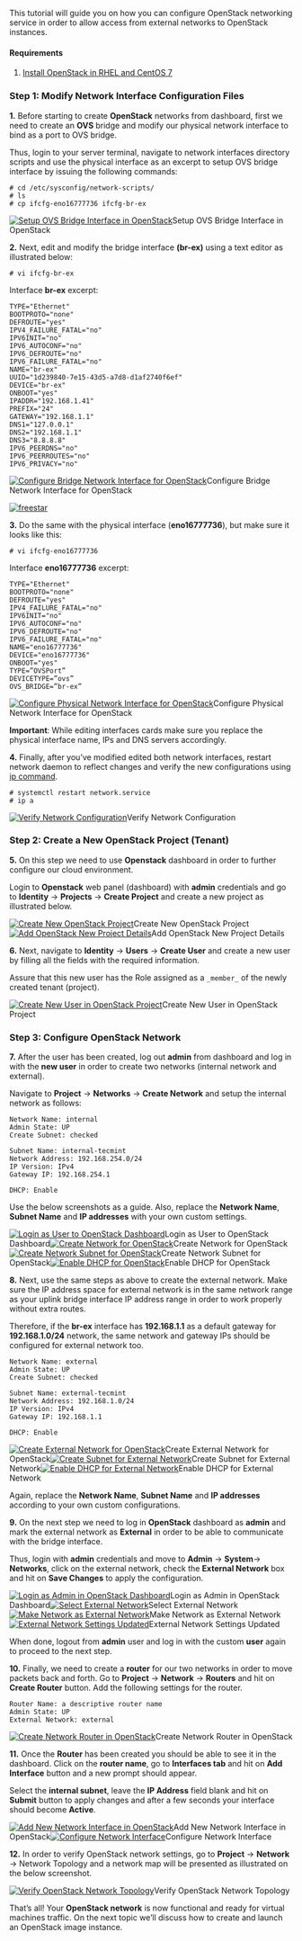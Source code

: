This tutorial will guide you on how you can configure OpenStack networking service in order to allow access from external networks to OpenStack instances.

#### Requirements

1. [Install OpenStack in RHEL and CentOS 7](https://www.tecmint.com/openstack-installation-guide-rhel-centos/)

### Step 1: Modify Network Interface Configuration Files

**1.** Before starting to create **OpenStack** networks from dashboard, first we need to create an **OVS** bridge and modify our physical network interface to bind as a port to OVS bridge.

Thus, login to your server terminal, navigate to network interfaces directory scripts and use the physical interface as an excerpt to setup OVS bridge interface by issuing the following commands:

    # cd /etc/sysconfig/network-scripts/
    # ls  
    # cp ifcfg-eno16777736 ifcfg-br-ex

[![Setup OVS Bridge Interface in OpenStack](resources/9463A8A4C9D5210070FF5B09895AC8B3.jpg)](https://www.tecmint.com/wp-content/uploads/2016/04/Setup-OVS-Bridge-Interface-in-OpenStack.jpg)Setup OVS Bridge Interface in OpenStack

**2.** Next, edit and modify the bridge interface **(br-ex)** using a text editor as illustrated below:

    # vi ifcfg-br-ex

Interface **br-ex** excerpt:

    TYPE="Ethernet"
    BOOTPROTO="none"
    DEFROUTE="yes"
    IPV4_FAILURE_FATAL="no"
    IPV6INIT="no"
    IPV6_AUTOCONF="no"
    IPV6_DEFROUTE="no"
    IPV6_FAILURE_FATAL="no"
    NAME="br-ex"
    UUID="1d239840-7e15-43d5-a7d8-d1af2740f6ef"
    DEVICE="br-ex"
    ONBOOT="yes"
    IPADDR="192.168.1.41"
    PREFIX="24"
    GATEWAY="192.168.1.1"
    DNS1="127.0.0.1"
    DNS2="192.168.1.1"
    DNS3="8.8.8.8"
    IPV6_PEERDNS="no"
    IPV6_PEERROUTES="no"
    IPV6_PRIVACY="no"

[![Configure Bridge Network Interface for OpenStack](resources/21FFE542BB2FAD36D9640B4AB8AB846C.jpg)](https://www.tecmint.com/wp-content/uploads/2016/04/Configure-Bridge-Network-Interface-for-OpenStack.jpg)Configure Bridge Network Interface for OpenStack

[![freestar](resources/326D6CBD977657E1205BD616D1F2FACA.svg)](https://freestar.com/?utm_medium=ad_container&utm_source=branding&utm_name=tecmint_incontent)

**3.** Do the same with the physical interface (**eno16777736**), but make sure it looks like this:

    # vi ifcfg-eno16777736

Interface **eno16777736** excerpt:

    TYPE="Ethernet"
    BOOTPROTO="none"
    DEFROUTE="yes"
    IPV4_FAILURE_FATAL="no"
    IPV6INIT="no"
    IPV6_AUTOCONF="no"
    IPV6_DEFROUTE="no"
    IPV6_FAILURE_FATAL="no"
    NAME="eno16777736"
    DEVICE="eno16777736"
    ONBOOT="yes"
    TYPE=”OVSPort”
    DEVICETYPE=”ovs”
    OVS_BRIDGE=”br-ex”

[![Configure Physical Network Interface for OpenStack](resources/5A0C596E45D4A37D48C942087BA6FE03.jpg)](https://www.tecmint.com/wp-content/uploads/2016/04/Configure-Physical-Network-Interface-for-OpenStack.jpg)Configure Physical Network Interface for OpenStack

**Important**: While editing interfaces cards make sure you replace the physical interface name, IPs and DNS servers accordingly.

**4.** Finally, after you’ve modified edited both network interfaces, restart network daemon to reflect changes and verify the new configurations using [ip command](https://www.tecmint.com/ip-command-examples/).

    # systemctl restart network.service
    # ip a

[![Verify Network Configuration](resources/A90F2EE391872B4EEDC2E8A519B7CC39.jpg)](https://www.tecmint.com/wp-content/uploads/2016/04/Verify-Network-Configuration.jpg)Verify Network Configuration

### Step 2: Create a New OpenStack Project (Tenant)

**5.** On this step we need to use **Openstack** dashboard in order to further configure our cloud environment.

Login to **Openstack** web panel (dashboard) with **admin** credentials and go to **Identity** -\> **Projects** -\> **Create Project** and create a new project as illustrated below.

[![Create New OpenStack Project](resources/F5B40AA4E57BFA5B9742EF5D727D9526.png)](https://www.tecmint.com/wp-content/uploads/2016/04/Create-New-OpenStack-Project.png)Create New OpenStack Project[![Add OpenStack New Project Details](resources/03E7C1A1C14D1265FDDC899F49222BD6.png)](https://www.tecmint.com/wp-content/uploads/2016/04/Add-OpenStack-New-Project-Details.png)Add OpenStack New Project Details

**6.** Next, navigate to **Identity** -\> **Users** -\> **Create User** and create a new user by filling all the fields with the required information.

Assure that this new user has the Role assigned as a `_member_` of the newly created tenant (project).

[![Create New User in OpenStack Project](resources/A6F44E4AA807944A5CD0FA6F84E588FD.png)](https://www.tecmint.com/wp-content/uploads/2016/04/Create-New-User-in-OpenStack-Project.png)Create New User in OpenStack Project

### Step 3: Configure OpenStack Network

**7.** After the user has been created, log out **admin** from dashboard and log in with the **new user** in order to create two networks (internal network and external).

Navigate to **Project** -\> **Networks** -\> **Create Network** and setup the internal network as follows:

    Network Name: internal
    Admin State: UP
    Create Subnet: checked

    Subnet Name: internal-tecmint
    Network Address: 192.168.254.0/24
    IP Version: IPv4
    Gateway IP: 192.168.254.1

    DHCP: Enable

Use the below screenshots as a guide. Also, replace the **Network Name**, **Subnet Name** and **IP addresses** with your own custom settings.

[![Login as User to OpenStack Dashboard](resources/8B82142CC9726F0E77DB03F108C8F832.png)](https://www.tecmint.com/wp-content/uploads/2016/04/Login-to-OpenStack-Dashboard-as-User.png)Login as User to OpenStack Dashboard[![Create Network for OpenStack](resources/DF1B46F474BC0BCF76EBAD99ABFEDB05.png)](https://www.tecmint.com/wp-content/uploads/2016/04/Create-Network-for-OpenStack.png)Create Network for OpenStack[![Create Network Subnet for OpenStack](resources/0D3221F2CA7B5A3DB4F2943CEFFAD0F3.png)](https://www.tecmint.com/wp-content/uploads/2016/04/Create-Network-Subnet-for-OpenStack.png)Create Network Subnet for OpenStack[![Enable DHCP for OpenStack](resources/3D7B56B5AB2E7B768351AA1B481E9738.png)](https://www.tecmint.com/wp-content/uploads/2016/04/Enable-DHCP-for-OpenStack.png)Enable DHCP for OpenStack

**8.** Next, use the same steps as above to create the external network. Make sure the IP address space for external network is in the same network range as your uplink bridge interface IP address range in order to work properly without extra routes.

Therefore, if the **br-ex** interface has **192.168.1.1** as a default gateway for **192.168.1.0/24** network, the same network and gateway IPs should be configured for external network too.

    Network Name: external
    Admin State: UP
    Create Subnet: checked

    Subnet Name: external-tecmint
    Network Address: 192.168.1.0/24
    IP Version: IPv4
    Gateway IP: 192.168.1.1

    DHCP: Enable

[![Create External Network for OpenStack](resources/B0303479E35A94448813820ABA10B1EB.png)](https://www.tecmint.com/wp-content/uploads/2016/04/Create-External-Network-for-OpenStack.png)Create External Network for OpenStack[![Create Subnet for External Network](resources/F4DF549F63794E7621B9F923A6F3A67E.png)](https://www.tecmint.com/wp-content/uploads/2016/04/Create-Subnet-for-External-Network.png)Create Subnet for External Network[![Enable DHCP for External Network](resources/E2A28E172184B06185F73D43FA459AFB.png)](https://www.tecmint.com/wp-content/uploads/2016/04/Enable-DHCP-for-External-Network.png)Enable DHCP for External Network

Again, replace the **Network Name**, **Subnet Name** and **IP addresses** according to your own custom configurations.

**9.** On the next step we need to log in **OpenStack** dashboard as **admin** and mark the external network as **External** in order to be able to communicate with the bridge interface.

Thus, login with **admin** credentials and move to **Admin** -\> **System**-\> **Networks**, click on the external network, check the **External Network** box and hit on **Save Changes** to apply the configuration.

[![Login as Admin in OpenStack Dashboard](resources/58DCB0DA4CBF304C5FE0B66328ACFF54.png)](https://www.tecmint.com/wp-content/uploads/2016/04/Login-as-Admin-in-OpenStack-Dashboard.png)Login as Admin in OpenStack Dashboard[![Select External Network](resources/DAEDE1549AF7CAA3989B4622A8198F48.png)](https://www.tecmint.com/wp-content/uploads/2016/04/Select-External-network.png)Select External Network[![Make Network as External Network](resources/4F24EEBC2D3B80604439DFE0997A19D1.png)](https://www.tecmint.com/wp-content/uploads/2016/04/Make-Network-as-External-Network.png)Make Network as External Network[![External Network Settings Updated](resources/804B28E3BDFBEED36A770FFC9887865C.png)](https://www.tecmint.com/wp-content/uploads/2016/04/External-Network-Settings-Updated.png)External Network Settings Updated

When done, logout from **admin** user and log in with the custom **user** again to proceed to the next step.

**10.** Finally, we need to create a **router** for our two networks in order to move packets back and forth. Go to **Project** -\> **Network** -\> **Routers** and hit on **Create Router** button. Add the following settings for the router.

    Router Name: a descriptive router name
    Admin State: UP
    External Network: external 

[![Create Network Router in OpenStack](resources/3BD0AA8FD3E4EE9E220493C7585EB06E.png)](https://www.tecmint.com/wp-content/uploads/2016/04/Create-Network-Router-in-OpenStack.png)Create Network Router in OpenStack

**11.** Once the **Router** has been created you should be able to see it in the dashboard. Click on the **router name**, go to **Interfaces tab** and hit on **Add Interface** button and a new prompt should appear.

Select the **internal subnet**, leave the **IP Address** field blank and hit on **Submit** button to apply changes and after a few seconds your interface should become **Active**.

[![Add New Network Interface in OpenStack](resources/29139DDCA55BE86F2BD09D8847C4BFBA.png)](https://www.tecmint.com/wp-content/uploads/2016/04/Add-New-Network-Interface-in-OpenStack.png)Add New Network Interface in OpenStack[![Configure Network Interface](resources/CA9A242D5BA91D5FF0B3039CAF526930.png)](https://www.tecmint.com/wp-content/uploads/2016/04/Configure-Network-Interface.png)Configure Network Interface

**12.** In order to verify OpenStack network settings, go to **Project** -\> **Network** -\> Network Topology and a network map will be presented as illustrated on the below screenshot.

[![Verify OpenStack Network Topology](resources/B17FF7A357A98EE15C80F9E179C21493.png)](https://www.tecmint.com/wp-content/uploads/2016/04/Verify-OpenStack-Network-Topology.png)Verify OpenStack Network Topology

That’s all! Your **OpenStack network** is now functional and ready for virtual machines traffic. On the next topic we’ll discuss how to create and launch an OpenStack image instance.